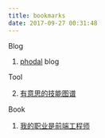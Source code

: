 ```yaml
---
title: bookmarks
date: 2017-09-27 00:31:48
---
```


Blog

1. [phodal](https://www.phodal.com/) blog

Tool

2. [有意思的技能图谱](http://skill-map.stuq.org/)

Book

1. [我的职业是前端工程师](http://ued.party/#我要成为一个前端设计师)